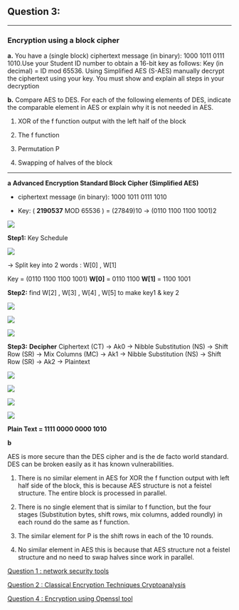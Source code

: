 ## Question 3: 
--------------------

### Encryption using a block cipher 

**a.** You have a (single block) ciphertext message (in binary): 1000 1011 0111 1010.Use your Student ID number to obtain a 16-bit key as follows: Key (in decimal) = ID mod 65536. Using Simplified AES (S-AES) manually decrypt the ciphertext using your key. You must show and explain all steps in your decryption

**b.**	Compare AES to DES. For each of the following elements of DES, indicate the comparable element in AES or explain why it is not needed in AES.

   1. XOR of the f function output with the left half of the block
   
   2. The f function

   3. Permutation P

   4. Swapping of halves of the block


_________________________

**a**
**Advanced Encryption Standard Block Cipher (Simplified AES)**

* ciphertext message (in binary): 1000 1011 0111 1010

* Key: ( **2190537** MOD 65536 ) = (27849)10 → (0110 1100 1100 1001)2

![](../img/Q3-P1.PNG)

**Step1:**  Key Schedule

![](../img/Q3-P2.PNG)

-> 	Split key into 2 words : W[0] , W[1]

Key = (0110 1100 1100 1001)
**W[0]** = 0110 1100
**W[1]** = 1100 1001

**Step2:**  find W[2] , W[3] , W[4] , W[5] to make key1 & key 2

![](../img/Q3-P3.PNG)

![](../img/Q3-P4.PNG)

![](../img/Q3-P5.PNG)

**Step3:** **Decipher**
Ciphertext (CT) -> Ak0 -> Nibble Substitution (NS) -> Shift Row (SR) -> Mix Columns  (MC) -> Ak1 -> Nibble Substitution (NS) -> Shift Row (SR) -> Ak2 -> Plaintext

 ![](../img/Q3-P6.PNG)

 ![](../img/Q3-P7.PNG)

 ![](../img/Q3-P8.PNG)

 ![](../img/Q3-P9.PNG)

**Plain Text = 1111 0000 0000 1010**



**b** 

AES is more secure than the DES cipher and is the de facto world standard. DES can be broken easily as it has known vulnerabilities.

1. There is no similar element in AES for XOR the f function output with left half side of the block, this is because AES structure is not a feistel structure. The entire block is processed in parallel. 

2. There is no single element that is similar to f function, but the four stages (Substitution bytes, shift rows, mix columns, added roundly) in each round do the same as f function.

3. The similar element for P is the shift rows in each of the 10 rounds.

4. No similar element in AES this is because that AES structure not a feistel structure and no need to swap halves since work in parallel.



[Question 1 : network security tools](/Questions%20/Question-1.md)

[Question 2 : Classical Encryption Techniques Cryptoanalysis](/Questions%20/Question-2.md)

[Question 4 : Encryption using Openssl tool](/Questions%20/Question-4.md)